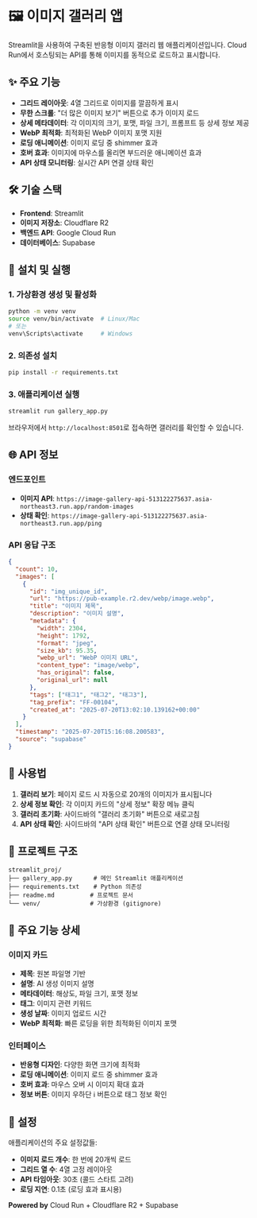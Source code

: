 # 🖼️ 이미지 갤러리 앱

Streamlit을 사용하여 구축된 반응형 이미지 갤러리 웹 애플리케이션입니다. Cloud Run에서 호스팅되는 API를 통해 이미지를 동적으로 로드하고 표시합니다.

## ✨ 주요 기능

- **그리드 레이아웃**: 4열 그리드로 이미지를 깔끔하게 표시
- **무한 스크롤**: "더 많은 이미지 보기" 버튼으로 추가 이미지 로드
- **상세 메타데이터**: 각 이미지의 크기, 포맷, 파일 크기, 프롬프트 등 상세 정보 제공
- **WebP 최적화**: 최적화된 WebP 이미지 포맷 지원
- **로딩 애니메이션**: 이미지 로딩 중 shimmer 효과
- **호버 효과**: 이미지에 마우스를 올리면 부드러운 애니메이션 효과
- **API 상태 모니터링**: 실시간 API 연결 상태 확인

## 🛠️ 기술 스택

- **Frontend**: Streamlit
- **이미지 저장소**: Cloudflare R2
- **백엔드 API**: Google Cloud Run
- **데이터베이스**: Supabase

## 🚀 설치 및 실행

### 1. 가상환경 생성 및 활성화
```bash
python -m venv venv
source venv/bin/activate  # Linux/Mac
# 또는
venv\Scripts\activate     # Windows
```

### 2. 의존성 설치
```bash
pip install -r requirements.txt
```

### 3. 애플리케이션 실행
```bash
streamlit run gallery_app.py
```

브라우저에서 `http://localhost:8501`로 접속하면 갤러리를 확인할 수 있습니다.

## 🌐 API 정보

### 엔드포인트
- **이미지 API**: `https://image-gallery-api-513122275637.asia-northeast3.run.app/random-images`
- **상태 확인**: `https://image-gallery-api-513122275637.asia-northeast3.run.app/ping`

### API 응답 구조
```json
{
  "count": 10,
  "images": [
    {
      "id": "img_unique_id",
      "url": "https://pub-example.r2.dev/webp/image.webp",
      "title": "이미지 제목",
      "description": "이미지 설명",
      "metadata": {
        "width": 2304,
        "height": 1792,
        "format": "jpeg",
        "size_kb": 95.35,
        "webp_url": "WebP 이미지 URL",
        "content_type": "image/webp",
        "has_original": false,
        "original_url": null
      },
      "tags": ["태그1", "태그2", "태그3"],
      "tag_prefix": "FF-00104",
      "created_at": "2025-07-20T13:02:10.139162+00:00"
    }
  ],
  "timestamp": "2025-07-20T15:16:08.200583",
  "source": "supabase"
}
```

## 📱 사용법

1. **갤러리 보기**: 페이지 로드 시 자동으로 20개의 이미지가 표시됩니다
2. **상세 정보 확인**: 각 이미지 카드의 "상세 정보" 확장 메뉴 클릭
3. **갤러리 초기화**: 사이드바의 "갤러리 초기화" 버튼으로 새로고침
4. **API 상태 확인**: 사이드바의 "API 상태 확인" 버튼으로 연결 상태 모니터링

## 📁 프로젝트 구조

```
streamlit_proj/
├── gallery_app.py      # 메인 Streamlit 애플리케이션
├── requirements.txt    # Python 의존성
├── readme.md          # 프로젝트 문서
└── venv/              # 가상환경 (gitignore)
```

## 🎨 주요 기능 상세

### 이미지 카드
- **제목**: 원본 파일명 기반
- **설명**: AI 생성 이미지 설명
- **메타데이터**: 해상도, 파일 크기, 포맷 정보
- **태그**: 이미지 관련 키워드
- **생성 날짜**: 이미지 업로드 시간
- **WebP 최적화**: 빠른 로딩을 위한 최적화된 이미지 포맷

### 인터페이스
- **반응형 디자인**: 다양한 화면 크기에 최적화
- **로딩 애니메이션**: 이미지 로드 중 shimmer 효과
- **호버 효과**: 마우스 오버 시 이미지 확대 효과
- **정보 버튼**: 이미지 우하단 ℹ️ 버튼으로 태그 정보 확인

## 🔧 설정

애플리케이션의 주요 설정값들:

- **이미지 로드 개수**: 한 번에 20개씩 로드
- **그리드 열 수**: 4열 고정 레이아웃
- **API 타임아웃**: 30초 (콜드 스타트 고려)
- **로딩 지연**: 0.1초 (로딩 효과 표시용)

**Powered by** Cloud Run + Cloudflare R2 + Supabase
